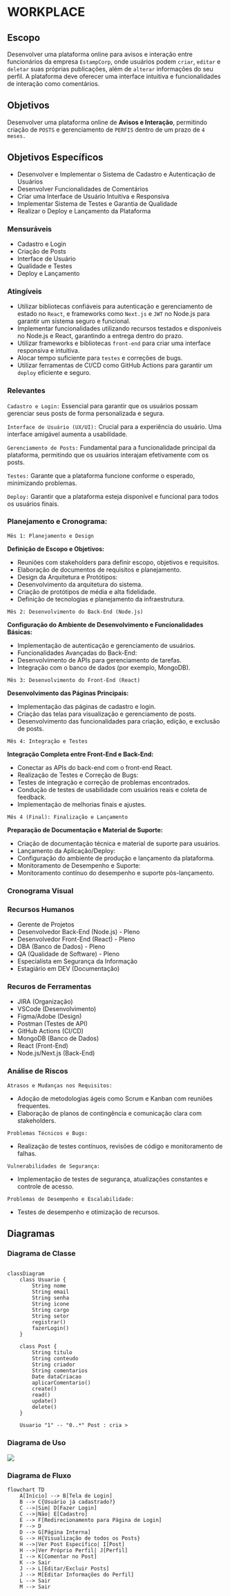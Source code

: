 # WORKPLACE

## Escopo
Desenvolver uma plataforma online para avisos e interação entre funcionários da empresa `EstampCorp`, onde usuários podem `criar`, `editar` e `deletar` suas próprias publicações, além de `alterar` informações do seu perfil. A plataforma deve oferecer uma interface intuitiva e funcionalidades de interação como comentários.

## Objetivos
Desenvolver uma plataforma online de **Avisos e Interação**, permitindo criação de `POSTS` e gerenciamento de `PERFIS` dentro de um prazo de `4 meses.`

## Objetivos Específicos
- Desenvolver e Implementar o Sistema de Cadastro e Autenticação de Usuários
- Desenvolver Funcionalidades de Comentários
- Criar uma Interface de Usuário Intuitiva e Responsiva
- Implementar Sistema de Testes e Garantia de Qualidade
- Realizar o Deploy e Lançamento da Plataforma

### Mensuráveis
- Cadastro e Login
- Criação de Posts
- Interface de Usuário
- Qualidade e Testes
- Deploy e Lançamento

### Atingíveis
- Utilizar bibliotecas confiáveis para autenticação e gerenciamento de estado no `React`, e frameworks como `Next.js` e `JWT` no Node.js para garantir um sistema seguro e funcional.
- Implementar funcionalidades utilizando recursos testados e disponíveis no Node.js e React, garantindo a entrega dentro do prazo.
- Utilizar frameworks e bibliotecas `front-end` para criar uma interface responsiva e intuitiva.
- Alocar tempo suficiente para `testes` e correções de bugs.
- Utilizar ferramentas de CI/CD como GitHub Actions para garantir um `deploy` eficiente e seguro.

### Relevantes
`Cadastro e Login:` Essencial para garantir que os usuários possam gerenciar seus posts de forma personalizada e segura.

`Interface de Usuário (UX/UI):` Crucial para a experiência do usuário. Uma interface amigável aumenta a usabilidade.

`Gerenciamento de Posts:` Fundamental para a funcionalidade principal da plataforma, permitindo que os usuários interajam efetivamente com os posts.

`Testes:` Garante que a plataforma funcione conforme o esperado, minimizando problemas.

`Deploy:` Garantir que a plataforma esteja disponível e funcional para todos os usuários finais.


### Planejamento e Cronograma: 
`Mês 1: Planejamento e Design`

**Definição de Escopo e Objetivos:**
- Reuniões com stakeholders para definir escopo, objetivos e requisitos.
- Elaboração de documentos de requisitos e planejamento.
- Design da Arquitetura e Protótipos:
- Desenvolvimento da arquitetura do sistema.
- Criação de protótipos de média e alta fidelidade.
- Definição de tecnologias e planejamento da infraestrutura.

`Mês 2: Desenvolvimento do Back-End (Node.js)`

**Configuração do Ambiente de Desenvolvimento e Funcionalidades Básicas:**
- Implementação de autenticação e gerenciamento de usuários.
- Funcionalidades Avançadas do Back-End:
- Desenvolvimento de APIs para gerenciamento de tarefas.
- Integração com o banco de dados (por exemplo, MongoDB).

`Mês 3: Desenvolvimento do Front-End (React)`

**Desenvolvimento das Páginas Principais:**
- Implementação das páginas de cadastro e login.
- Criação das telas para visualização e gerenciamento de posts.
- Desenvolvimento das funcionalidades para criação, edição, e exclusão de posts.

`Mês 4: Integração e Testes`

**Integração Completa entre Front-End e Back-End:**
- Conectar as APIs do back-end com o front-end React.
- Realização de Testes e Correção de Bugs:
- Testes de integração e correção de problemas encontrados.
- Condução de testes de usabilidade com usuários reais e coleta de feedback.
- Implementação de melhorias finais e ajustes.

`Mês 4 (Final): Finalização e Lançamento`

**Preparação de Documentação e Material de Suporte:**
- Criação de documentação técnica e material de suporte para usuários.
- Lançamento da Aplicação/Deploy:
- Configuração do ambiente de produção e lançamento da plataforma.
- Monitoramento de Desempenho e Suporte:
- Monitoramento contínuo do desempenho e suporte pós-lançamento.

### Cronograma Visual

### Recursos Humanos
- Gerente de Projetos
- Desenvolvedor Back-End (Node.js) - Pleno
- Desenvolvedor Front-End (React) - Pleno
- DBA (Banco de Dados) - Pleno
- QA (Qualidade de Software) - Pleno
- Especialista em Segurança da Informação
- Estagiário em DEV (Documentação)

### Recuros de Ferramentas
- JIRA (Organização)
- VSCode (Desenvolvimento)
- Figma/Adobe (Design)
- Postman (Testes de API)
- GitHub Actions (CI/CD)
- MongoDB (Banco de Dados)
- React (Front-End)
- Node.js/Next.js (Back-End)

### Análise de Riscos
`Atrasos e Mudanças nos Requisitos:`
- Adoção de metodologias ágeis como Scrum e Kanban com reuniões frequentes.
- Elaboração de planos de contingência e comunicação clara com stakeholders.

`Problemas Técnicos e Bugs:`
- Realização de testes contínuos, revisões de código e monitoramento de falhas.

`Vulnerabilidades de Segurança:`
- Implementação de testes de segurança, atualizações constantes e controle de acesso.

`Problemas de Desempenho e Escalabilidade:`
- Testes de desempenho e otimização de recursos.

## Diagramas

### Diagrama de Classe 

```mermaid

classDiagram 
    class Usuario {
        String nome
        String email
        String senha
        String icone
        String cargo
        String setor
        registrar()
        fazerLogin()
    }

    class Post {
        String titulo
        String conteudo
        String criador
        String comentarios
        Date dataCriacao
        aplicarComentario()
        create()
        read()
        update()
        delete()
    }

    Usuario "1" -- "0..*" Post : cria >
```

### Diagrama de Uso
<img src="imagens\Diagrama Uso - ConnectaCorp.png"> 

### Diagrama de Fluxo

```mermaid
flowchart TD
    A[Início] --> B[Tela de Login]
    B --> C{Usuário já cadastrado?}
    C -->|Sim| D[Fazer Login]
    C -->|Não| E[Cadastro]
    E --> F[Redirecionamento para Página de Login]
    F --> D
    D --> G[Página Interna]
    G --> H{Visualização de todos os Posts}
    H -->|Ver Post Específico| I[Post]
    H -->|Ver Próprio Perfil| J[Perfil]
    I --> K[Comentar no Post]
    K --> Sair
    J --> L[Editar/Excluir Posts]
    J --> M[Editar Informações do Perfil]
    L --> Sair
    M --> Sair

```


